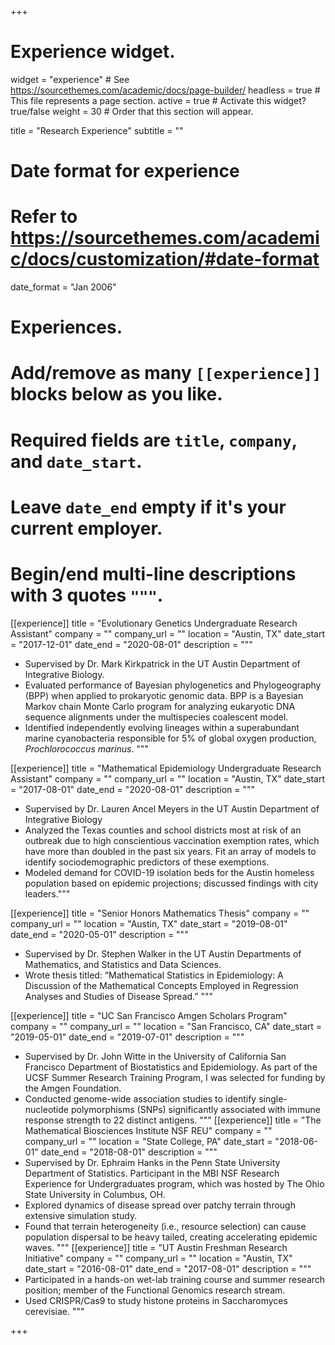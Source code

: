 +++
# Experience widget.
widget = "experience"  # See https://sourcethemes.com/academic/docs/page-builder/
headless = true  # This file represents a page section.
active = true  # Activate this widget? true/false
weight = 30  # Order that this section will appear.

title = "Research Experience"
subtitle = ""

# Date format for experience
#   Refer to https://sourcethemes.com/academic/docs/customization/#date-format
date_format = "Jan 2006"

# Experiences.
#   Add/remove as many `[[experience]]` blocks below as you like.
#   Required fields are `title`, `company`, and `date_start`.
#   Leave `date_end` empty if it's your current employer.
#   Begin/end multi-line descriptions with 3 quotes `"""`.

[[experience]]
  title = "Evolutionary Genetics Undergraduate Research Assistant"
  company = ""
  company_url = ""
  location = "Austin, TX"
  date_start = "2017-12-01"
  date_end = "2020-08-01"
  description = """
  * Supervised by Dr. Mark Kirkpatrick in the UT Austin Department of Integrative Biology.
  * Evaluated performance of Bayesian phylogenetics and Phylogeography (BPP) when applied to prokaryotic genomic data. BPP is a Bayesian Markov chain Monte Carlo program for analyzing eukaryotic DNA sequence alignments under the multispecies coalescent model.
  * Identified independently evolving lineages within a superabundant marine cyanobacteria responsible for 5% of global oxygen production, *Prochlorococcus marinus*.
  """

[[experience]]
  title = "Mathematical Epidemiology Undergraduate Research Assistant"
  company = ""
  company_url = ""
  location = "Austin, TX"
  date_start = "2017-08-01"
  date_end = "2020-08-01"
  description = """
  * Supervised by Dr. Lauren Ancel Meyers in the UT Austin Department of Integrative Biology
  * Analyzed the Texas counties and school districts most at risk of an outbreak due to high conscientious vaccination exemption rates, which have more than doubled in the past six years. Fit an array of models to identify sociodemographic predictors of these exemptions.
  * Modeled demand for COVID-19 isolation beds for the Austin homeless population based on epidemic projections; discussed findings with city leaders."""

[[experience]]
  title = "Senior Honors Mathematics Thesis"
  company = ""
  company_url = ""
  location = "Austin, TX"
  date_start = "2019-08-01"
  date_end = "2020-05-01"
  description = """
  * Supervised by Dr. Stephen Walker in the UT Austin Departments of Mathematics, and Statistics and Data Sciences.
  * Wrote thesis titled: “Mathematical Statistics in Epidemiology: A Discussion of the Mathematical Concepts Employed in Regression Analyses and Studies of Disease Spread.”
  """

[[experience]]
  title = "UC San Francisco Amgen Scholars Program"
  company = ""
  company_url = ""
  location = "San Francisco, CA"
  date_start = "2019-05-01"
  date_end = "2019-07-01"
  description = """
  * Supervised by Dr. John Witte in the University of California San Francisco Department of Biostatistics and Epidemiology. As part of the UCSF Summer Research Training Program, I was selected for funding by the Amgen Foundation.
  * Conducted genome-wide association studies to identify single-nucleotide polymorphisms (SNPs) significantly associated with immune response strength to 22 distinct antigens.
  """
[[experience]]
  title = "The Mathematical Biosciences Institute NSF REU"
  company = ""
  company_url = ""
  location = "State College, PA"
  date_start = "2018-06-01"
  date_end = "2018-08-01"
  description = """
  * Supervised by Dr. Ephraim Hanks in the Penn State University Department of Statistics. Participant in the MBI NSF Research Experience for Undergraduates program, which was hosted by The Ohio State University in Columbus, OH.
  * Explored dynamics of disease spread over patchy terrain through extensive simulation study.
  * Found that terrain heterogeneity (i.e., resource selection) can cause population dispersal to be heavy tailed, creating accelerating epidemic waves.
  """
[[experience]]
  title = "UT Austin Freshman Research Initiative"
  company = ""
  company_url = ""
  location = "Austin, TX"
  date_start = "2016-08-01"
  date_end = "2017-08-01"
  description = """
  * Participated in a hands-on wet-lab training course and summer research position; member of the Functional Genomics research stream.
  * Used CRISPR/Cas9 to study histone proteins in Saccharomyces cerevisiae.
  """


+++
